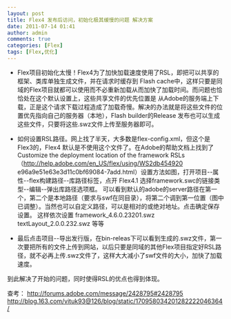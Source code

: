 ```yaml
---
layout: post
title: Flex4 发布后访问，初始化极其缓慢的问题 解决方案
date: 2011-07-14 01:41
author: admin
comments: true
categories: [Flex]
tags: [Flex,优化]
---
```

* Flex项目初始化太慢！Flex4为了加快加载速度使用了RSL，即把可以共享的框架、类库单独生成文件，并在请求时缓存到 Flash cache中，这样只要是同域的Flex项目就都可以使用而不必重新加载从而加快了加载时间。而问题也恰恰处在这个默认设置上，这些共享文件的优先位置是 从Adobe的服务端上下载，正是这个请求下载过程造成了加载奇慢。解决的办法就是将这些文件的位置优先指向自己的服务器（本地），Flash builder的Release 发布也可以生成这些文件，只要将这些.swz文件上传至服务器即可。

* 如何设置RSL路径。网上找了半天，大多数是flex-config.xml，但这个是Flex3的，Flex4 默认是不使用这个文件了。在Adobe的帮助文档上找到了Customize the deployment location of the framework RSLs（http://help.adobe.com/en_US/flex/using/WS2db454920 e96a9e51e63e3d11c0bf69084-7add.html）设置方法如图，打开项目--属性--flex构建路径--库路径标签，点开 Flex4.1 选择framework.swc的链接类型--编辑--弹出库路径选项框。
可以看到默认的adobe的server路径在第一个，第二个是本地路径（要求与swf在同目录），将第二个调到第一位置（图中已调整）。当然也可以自定义路径，可以是相对的或绝对地址。点击确定保存设置。
这样依次设置
framework_4.6.0.23201.swz
textLayout_2.0.0.232.swz
等等

* 最后点击项目--导出发行版，在bin-releas下可以看到生成的.swz文件，第一次要把所有的文件上传到网站，以后只要是同域的其他Flex项目指定好RSL路径，就不必再上传.swz文件了，这样大大减小了swf文件的大小，加快了加载速度。

到此解决了开始的问题，同时使得RSL的优点也得到体现。

查考：
<http://forums.adobe.com/message/2428795#2428795>
<http://blog.163.com/vituk93@126/blog/static/170958034201282222046364/>
